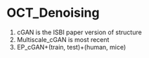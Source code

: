 # OCT_Denoising

1. cGAN is the ISBI paper version of structure
2. Multiscale_cGAN is most recent
3. EP_cGAN+(train, test)+(human, mice)
